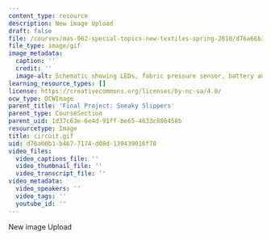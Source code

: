```yaml
---
content_type: resource
description: New image Upload
draft: false
file: /courses/mas-962-special-topics-new-textiles-spring-2010/d76a66b1b4677174d08d139439016f78_circuit.gif
file_type: image/gif
image_metadata:
  caption: ''
  credit: ''
  image-alt: Schematic showing LEDs, fabric pressure sensor, battery and solar cell.
learning_resource_types: []
license: https://creativecommons.org/licenses/by-nc-sa/4.0/
ocw_type: OCWImage
parent_title: 'Final Project: Sneaky Slippers'
parent_type: CourseSection
parent_uid: 1d37c63e-6e4d-91ff-be65-4633c880458b
resourcetype: Image
title: circuit.gif
uid: d76a66b1-b467-7174-d08d-139439016f78
video_files:
  video_captions_file: ''
  video_thumbnail_file: ''
  video_transcript_file: ''
video_metadata:
  video_speakers: ''
  video_tags: ''
  youtube_id: ''
---
```

New image Upload